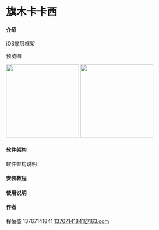 # 旗木卡卡西

#### 介绍
iOS底层框架

预览图

<img src="https://raw.githubusercontent.com/HersonIQ/QMKKXProduct/master/%E9%A2%84%E8%A7%88%E5%9B%BE1.png" width="200">

<img src="https://raw.githubusercontent.com/HersonIQ/QMKKXProduct/master/%E9%A2%84%E8%A7%88%E5%9B%BE2.png" width="200">

#### 软件架构
软件架构说明


#### 安装教程


#### 使用说明


#### 作者
程恒盛
13767141841
13767141841@163.com
